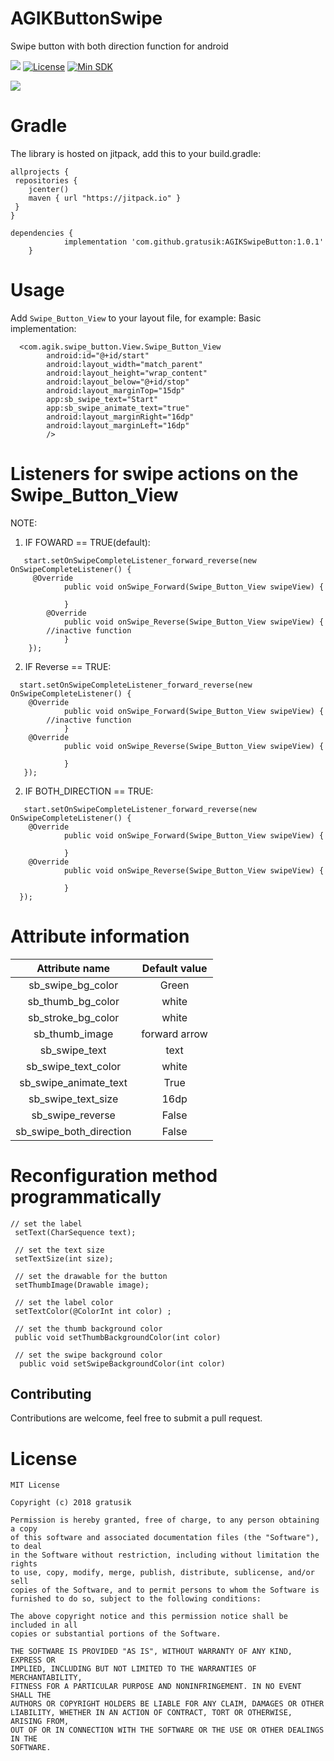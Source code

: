 # AGIKButtonSwipe
Swipe button with both direction function for android

[![](https://jitpack.io/v/gratusik/AGIKButtonSwipe.svg)](https://jitpack.io/#gratusik/AGIKButtonSwipe)
[![License](https://img.shields.io/badge/License-MIT-blue.svg)](https://github.com/gratusik/AGIKButtonSwipe/blob/master/LICENSE)
[![Min SDK](https://img.shields.io/badge/Min%20SDK-15-e91e63.svg)](https://developer.android.com/about/versions/android-4.0.3)

![](https://raw.githubusercontent.com/gratusik/AGIKButtonSwipe/master/demo.gif)

# Gradle
The library is hosted on jitpack, add this to your build.gradle:
```
allprojects {
 repositories {
    jcenter()
    maven { url "https://jitpack.io" }
 }
}
```
```
dependencies {
	        implementation 'com.github.gratusik:AGIKSwipeButton:1.0.1'
	}
```

# Usage
 Add `Swipe_Button_View` to your layout file, for example:
 Basic implementation:
```
  <com.agik.swipe_button.View.Swipe_Button_View
        android:id="@+id/start"
        android:layout_width="match_parent"
        android:layout_height="wrap_content"
        android:layout_below="@+id/stop"
        android:layout_marginTop="15dp"
        app:sb_swipe_text="Start"
        app:sb_swipe_animate_text="true"
        android:layout_marginRight="16dp"
        android:layout_marginLeft="16dp"
        />
```

# Listeners for swipe actions on the Swipe_Button_View

NOTE: 
1. IF FOWARD == TRUE(default):
```
   start.setOnSwipeCompleteListener_forward_reverse(new OnSwipeCompleteListener() {
	 @Override
            public void onSwipe_Forward(Swipe_Button_View swipeView) {

            }
	    @Override
            public void onSwipe_Reverse(Swipe_Button_View swipeView) {
		//inactive function
            }
    });
```
2. IF Reverse  == TRUE:
```
  start.setOnSwipeCompleteListener_forward_reverse(new OnSwipeCompleteListener() {
 	@Override
            public void onSwipe_Forward(Swipe_Button_View swipeView) {
		//inactive function
            }
	@Override
            public void onSwipe_Reverse(Swipe_Button_View swipeView) {

            }
   });
```
2. IF BOTH_DIRECTION == TRUE:
```
   start.setOnSwipeCompleteListener_forward_reverse(new OnSwipeCompleteListener() {
 	@Override
            public void onSwipe_Forward(Swipe_Button_View swipeView) {

            }
	@Override
            public void onSwipe_Reverse(Swipe_Button_View swipeView) {

            }
  });
```

# Attribute information


|Attribute name|Default value|
|:-:|:-:|
|sb_swipe_bg_color| Green |
|sb_thumb_bg_color| white |
|sb_stroke_bg_color| white |
|sb_thumb_image| forward arrow |
|sb_swipe_text| text |
|sb_swipe_text_color| white |
|sb_swipe_animate_text| True |
|sb_swipe_text_size| 16dp |
|sb_swipe_reverse| False |
|sb_swipe_both_direction| False |


# Reconfiguration method programmatically

```
// set the label
 setText(CharSequence text); 
 
 // set the text size
 setTextSize(int size);
 
 // set the drawable for the button
 setThumbImage(Drawable image);
 
 // set the label color
 setTextColor(@ColorInt int color) ;
 
 // set the thumb background color
 public void setThumbBackgroundColor(int color)
 
 // set the swipe background color
  public void setSwipeBackgroundColor(int color)
```

## Contributing

Contributions are welcome, feel free to submit a pull request.

# License

```
MIT License

Copyright (c) 2018 gratusik

Permission is hereby granted, free of charge, to any person obtaining a copy
of this software and associated documentation files (the "Software"), to deal
in the Software without restriction, including without limitation the rights
to use, copy, modify, merge, publish, distribute, sublicense, and/or sell
copies of the Software, and to permit persons to whom the Software is
furnished to do so, subject to the following conditions:

The above copyright notice and this permission notice shall be included in all
copies or substantial portions of the Software.

THE SOFTWARE IS PROVIDED "AS IS", WITHOUT WARRANTY OF ANY KIND, EXPRESS OR
IMPLIED, INCLUDING BUT NOT LIMITED TO THE WARRANTIES OF MERCHANTABILITY,
FITNESS FOR A PARTICULAR PURPOSE AND NONINFRINGEMENT. IN NO EVENT SHALL THE
AUTHORS OR COPYRIGHT HOLDERS BE LIABLE FOR ANY CLAIM, DAMAGES OR OTHER
LIABILITY, WHETHER IN AN ACTION OF CONTRACT, TORT OR OTHERWISE, ARISING FROM,
OUT OF OR IN CONNECTION WITH THE SOFTWARE OR THE USE OR OTHER DEALINGS IN THE
SOFTWARE.
```
